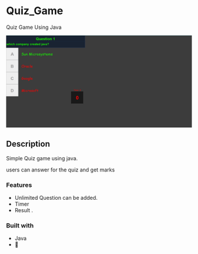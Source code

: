 # Quiz_Game

Quiz Game Using Java

<div align="center">
  <kbd>
    <img src="https://github.com/HMAHD/Quiz_Game/blob/main/quiz.png" />
  </kbd>
</div>

## Description

Simple Quiz game using java.

users can answer for the quiz and get marks

### Features

- Unlimited Question can be added.
- Timer
- Result .

### Built with

- Java
- 💚

